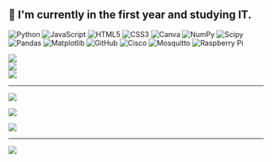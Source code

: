 
:wave:  I'm currently in the first year and studying IT.<br>
---


![Python](https://img.shields.io/badge/python-3670A0?style=plastic&logo=python&logoColor=ffdd54) ![JavaScript](https://img.shields.io/badge/javascript-%23323330.svg?style=plastic&logo=javascript&logoColor=%23F7DF1E) ![HTML5](https://img.shields.io/badge/html5-%23E34F26.svg?style=plastic&logo=html5&logoColor=white) ![CSS3](https://img.shields.io/badge/css3-%231572B6.svg?style=plastic&logo=css3&logoColor=white) ![Canva](https://img.shields.io/badge/Canva-%2300C4CC.svg?style=plastic&logo=Canva&logoColor=white) ![NumPy](https://img.shields.io/badge/numpy-%23013243.svg?style=plastic&logo=numpy&logoColor=white) ![Scipy](https://img.shields.io/badge/SciPy-%230C55A5.svg?style=plastic&logo=scipy&logoColor=%white) ![Pandas](https://img.shields.io/badge/pandas-%23150458.svg?style=plastic&logo=pandas&logoColor=white) ![Matplotlib](https://img.shields.io/badge/Matplotlib-%23ffffff.svg?style=plastic&logo=Matplotlib&logoColor=black) ![GitHub](https://img.shields.io/badge/github-%23121011.svg?style=plastic&logo=github&logoColor=white) ![Cisco](https://img.shields.io/badge/cisco-%23049fd9.svg?style=plastic&logo=cisco&logoColor=black) ![Mosquitto](https://img.shields.io/badge/mosquitto-%233C5280.svg?style=plastic&logo=eclipsemosquitto&logoColor=white) ![Raspberry Pi](https://img.shields.io/badge/-Raspberry_Pi-C51A4A?style=plastic&logo=Raspberry-Pi)



![](https://github-readme-stats.vercel.app/api?username=01Qin&theme=dark&hide_border=false&include_all_commits=true&count_private=true)<br/>
![](https://nirzak-streak-stats.vercel.app/?user=01Qin&theme=dark&hide_border=true)<br/>
![](https://github-readme-stats.vercel.app/api/top-langs/?username=01Qin&theme=dark&hide_border=true&include_all_commits=true&count_private=true&layout=compact)



---
[![](https://visitcount.itsvg.in/api?id=01Qin&icon=0&color=0)](https://visitcount.itsvg.in)




![](https://github-profile-trophy.vercel.app/?username=01Qin&theme=radical&no-frame=true&no-bg=true&margin-w=4)




![](https://github-contributor-stats.vercel.app/api?username=01Qin&limit=5&theme=radical&combine_all_yearly_contributions=true)



---
[![](https://visitcount.itsvg.in/api?id=01Qin&icon=0&color=10)](https://visitcount.itsvg.in)


